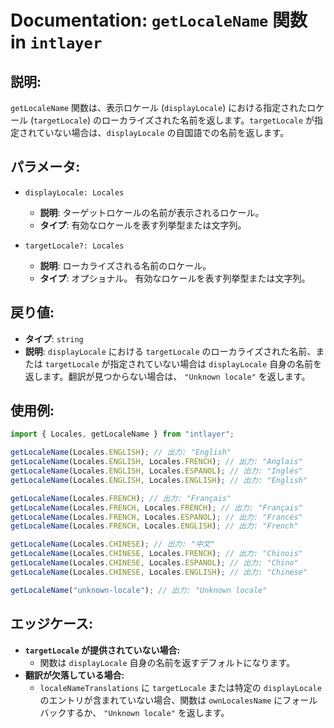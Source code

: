 # Documentation: `getLocaleName` 関数 in `intlayer`

## 説明:

`getLocaleName` 関数は、表示ロケール (`displayLocale`) における指定されたロケール (`targetLocale`) のローカライズされた名前を返します。`targetLocale` が指定されていない場合は、`displayLocale` の自国語での名前を返します。

## パラメータ:

- `displayLocale: Locales`

  - **説明**: ターゲットロケールの名前が表示されるロケール。
  - **タイプ**: 有効なロケールを表す列挙型または文字列。

- `targetLocale?: Locales`
  - **説明**: ローカライズされる名前のロケール。
  - **タイプ**: オプショナル。 有効なロケールを表す列挙型または文字列。

## 戻り値:

- **タイプ**: `string`
- **説明**: `displayLocale` における `targetLocale` のローカライズされた名前、または `targetLocale` が指定されていない場合は `displayLocale` 自身の名前を返します。翻訳が見つからない場合は、 `"Unknown locale"` を返します。

## 使用例:

```typescript
import { Locales, getLocaleName } from "intlayer";

getLocaleName(Locales.ENGLISH); // 出力: "English"
getLocaleName(Locales.ENGLISH, Locales.FRENCH); // 出力: "Anglais"
getLocaleName(Locales.ENGLISH, Locales.ESPANOL); // 出力: "Inglés"
getLocaleName(Locales.ENGLISH, Locales.ENGLISH); // 出力: "English"

getLocaleName(Locales.FRENCH); // 出力: "Français"
getLocaleName(Locales.FRENCH, Locales.FRENCH); // 出力: "Français"
getLocaleName(Locales.FRENCH, Locales.ESPANOL); // 出力: "Francés"
getLocaleName(Locales.FRENCH, Locales.ENGLISH); // 出力: "French"

getLocaleName(Locales.CHINESE); // 出力: "中文"
getLocaleName(Locales.CHINESE, Locales.FRENCH); // 出力: "Chinois"
getLocaleName(Locales.CHINESE, Locales.ESPANOL); // 出力: "Chino"
getLocaleName(Locales.CHINESE, Locales.ENGLISH); // 出力: "Chinese"

getLocaleName("unknown-locale"); // 出力: "Unknown locale"
```

## エッジケース:

- **`targetLocale` が提供されていない場合:**
  - 関数は `displayLocale` 自身の名前を返すデフォルトになります。
- **翻訳が欠落している場合:**
  - `localeNameTranslations` に `targetLocale` または特定の `displayLocale` のエントリが含まれていない場合、関数は `ownLocalesName` にフォールバックするか、 `"Unknown locale"` を返します。
